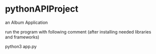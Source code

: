 # pythonAPIProject
 an Album Application
 
 run the program with following comment (after installing needed libraries and frameworks)
 
 python3 app.py
 
